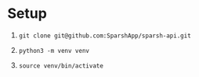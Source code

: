 # Setup

1. `git clone git@github.com:SparshApp/sparsh-api.git`

1. `python3 -m venv venv`

1. `source venv/bin/activate`
